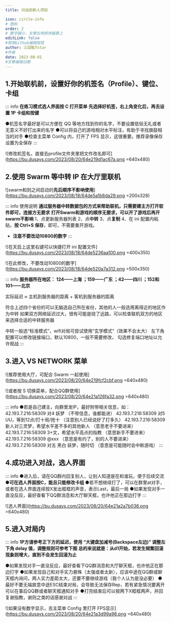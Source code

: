 ```yaml
---
title: 对战前新人须知

icon: circle-info
# 图标
order: 2
# 数字越小，文章左侧排序越靠上
editLink: false
#禁用Github编辑按钮
author: 三回転Tstar
#作者
date: 2023-08-01
#文章编辑日期
---
```


## **1.开始联机前，设置好你的机签名（Profile）、键位、卡组**

::: info
**在练习模式选人界面按 C 打开菜单**
**先选择好机签，右上角变化后，再去设置 1P 卡组和按键**

●机签名字最好是可以方便在 QQ 等地方找到你的名字，不要设置低俗无礼或者无意义不好打出来的名字
●可以将自己的游戏相对水平标注，有助于寻找旗鼓相当的对手
●检查主菜单 Config 内，打开了 FPS 显示，这很重要。推荐录像保存设置为全保存
:::

![修改机签名，直接去profile文件夹里把文件改名即可](https://bu.dusays.com/2023/08/20/64e219d1ac67a.png =640x480)



## **2.使用 Swarm 等中转 IP 在大厅里联机**

![swarm和则之间启动的**先后顺序不影响使用**](https://bu.dusays.com/2023/08/18/64de5a1b6da29.png =200x328)

::: info 使用说明
**通过服务器中转数据包的方式来帮助联机，只需要建主方打开软件即可，连接方无要求**
**打开Swarm和游戏的顺序无要求，可以开了游戏后再开swarm不影响**
1、点更新服务器列表
2、点**中转**
3、点**复制**
4、在 ini 配置内粘贴，**按 Ctrl+S 保存**，即可，不需要重开游戏。
- **注意不要改动10800的数字**
:::

![在天启上这里右键可以快捷打开 ini 配置文件](https://bu.dusays.com/2023/08/18/64de5236aa100.png =400x350)

![在此修改，不要改动10800的数字](https://bu.dusays.com/2023/08/18/64de520a7a312.png =500x350)

::: info
**服务器所在地区： 124——上海 ；159——广东 ；42——四川 ；152和101——北京**

实际延迟 ≈ 主机到服务器的距离 + 客机到服务器的距离

符合上述四个省份的可以无脑选自己所在省份，其他的人一般选用离得近的地区作为中转
如果双方网络延迟过大，很有可能是绕了远路，可以检查联机双方的地区来选择合适的中转服务器

中转一般选“标准模式”，wifi对局可尝试使用“玄学模式”（效果不会太大）
左下角配置可以修改链接端口，默认10800，一般不需要修改，
勾选修复端口地址以允许观战
:::


## **3.进入 VS NETWORK 菜单**
![推荐使用大厅，可配合 Swarm 一起使用](https://bu.dusays.com/2023/08/20/64e219fcf2cbf.png =640x480)

![或者按 S 切换菜单，配合QQ群使用](https://bu.dusays.com/2023/08/20/64e21a126fa32.png =640x480)


::: info
●若是自己建主，向群里发IP，最好附带相关信息，如：
42.193.7.216:58309 对4 妖梦 （不带信息，谁都能进）
42.193.7.216:58309 对5 UU，等到12点/打十局/抢十 （注意别人已经说好了打多久）
42.193.7.216:58309 新人对三灵梦，希望水平差不多的其他新人 （意思老手不要进来）
42.193.7.216:58309 3+文，希望水平高点的指教 （意思新手不要进来）
42.193.7.216:58309 @xxx （意思是有约了，别的人不要进来）
42.193.7.216:58309 对五 黑白 妖梦，随时切 （意思是可能随时会中断游戏）
:::

## **4.成功进入对战，选人界面**

::: info
●进入后，请在QQ群内回复别人，让别人知道是在和谁玩，便于后续交流
**●可在选人界面按C，能且只能修改卡组**
●若不想继续打了，可以在群里at对手，或者在选人界面连续按X发出框框的声音，表示Last，最后一局
●如果发现对手一直没反应，最好查看下QQ群消息和大厅聊天框，也许他正在那边打字
:::

![选人界面](https://bu.dusays.com/2023/08/20/64e21a2a7b036.png =640x480)

## **5.进入对局内**

::: info
**1P方请参考正下方的延迟，使用 “大键盘加减号(Backspace左边)” 调整左下角 delay 值，调整规则可参考下图**
**总的来说就是：从d1开始，若发生频繁回滚现象则增大，直到不会发生回滚为止**

●如果发现对手一直没反应，最好查看下QQ群消息和大厅聊天框，也许他正在那边打字
●如果发现自己和对手实力悬殊（太强或者太新），应该中途在QQ群或聊天框内询问，两人实力差距太大，还要不要继续游戏（我个人认为是没必要）
●最好不要无端故意中途ESC结束对局，会导致无法保存Rep，若有紧急情况要离开可以在事后QQ群或者聊天框通知对手
●打完结束后可以按两下X框框两声，并回复谢指教，谢则之类的话感谢对战
:::

![如果没有数字显示，去主菜单 Config 里打开 FPS显示](https://bu.dusays.com/2023/08/20/64e21a3d99a98.png =640x480)



